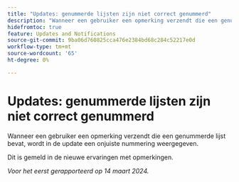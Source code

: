 ```yaml
---
title: "Updates: genummerde lijsten zijn niet correct genummerd"
description: "Wanneer een gebruiker een opmerking verzendt die een genummerde lijst bevat, wordt in de update een onjuiste nummering weergegeven."
hidefromtoc: true
feature: Updates and Notifications
source-git-commit: 9ba06d760825cca476e2384bd68c284c52217e0d
workflow-type: tm+mt
source-wordcount: '65'
ht-degree: 0%

---
```



# Updates: genummerde lijsten zijn niet correct genummerd

Wanneer een gebruiker een opmerking verzendt die een genummerde lijst bevat, wordt in de update een onjuiste nummering weergegeven.

Dit is gemeld in de nieuwe ervaringen met opmerkingen.

_Voor het eerst gerapporteerd op 14 maart 2024._
